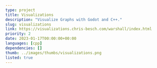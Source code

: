 ```yaml
---
type: project
title: Visualizations
description: "Visualize Graphs with Godot and C++."
slug: visualizations
link: https://visualizations.chris-besch.com/warshall/index.html
priority: 2
date: 2023-01-17T00:00:00+00:00
languages: [cpp]
dependencies: []
thumb: ../images/thumbs/visualizations.png
listed: true
---
```



